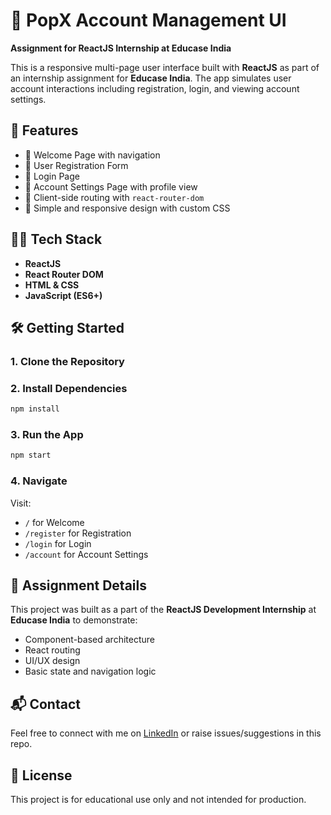 
# 🚀 PopX Account Management UI

**Assignment for ReactJS Internship at Educase India**

This is a responsive multi-page user interface built with **ReactJS** as part of an internship assignment for **Educase India**. The app simulates user account interactions including registration, login, and viewing account settings.



## 📌 Features

- 🔹 Welcome Page with navigation
- 🔹 User Registration Form
- 🔹 Login Page
- 🔹 Account Settings Page with profile view
- 🔹 Client-side routing with `react-router-dom`
- 🔹 Simple and responsive design with custom CSS



## 🧑‍💻 Tech Stack

- **ReactJS**
- **React Router DOM**
- **HTML & CSS**
- **JavaScript (ES6+)**


## 🛠️ Getting Started

### 1. Clone the Repository

### 2. Install Dependencies
```bash
npm install
```

### 3. Run the App
```bash
npm start
```

### 4. Navigate
Visit:  
- `/` for Welcome  
- `/register` for Registration  
- `/login` for Login  
- `/account` for Account Settings  



## 📃 Assignment Details

This project was built as a part of the **ReactJS Development Internship** at **Educase India** to demonstrate:
- Component-based architecture
- React routing
- UI/UX design
- Basic state and navigation logic



## 📬 Contact

Feel free to connect with me on [LinkedIn](https://linkedin.com/) or raise issues/suggestions in this repo.



## 📄 License

This project is for educational use only and not intended for production.
